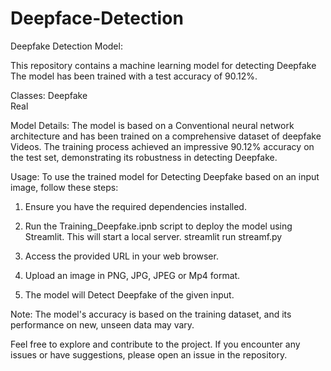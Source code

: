 # Deepface-Detection

Deepfake Detection Model:

This repository contains a machine learning model for detecting Deepfake
The model has been trained with a test accuracy of 90.12%.


Classes: 
   Deepfake  
   Real

Model Details:
The model is based on a Conventional neural network architecture and has been trained on a comprehensive dataset of deepfake Videos. The training process achieved an impressive 90.12% accuracy on the test set, demonstrating its robustness in detecting Deepfake.

Usage:
To use the trained model for Detecting Deepfake based on an input image, follow these steps:

1) Ensure you have the required dependencies installed. 

2) Run the Training_Deepfake.ipnb script to deploy the model using Streamlit. This will start a local server.
streamlit run streamf.py

3) Access the provided URL in your web browser.
4) Upload an image in PNG, JPG, JPEG or Mp4 format.
5) The model will Detect Deepfake of the given input.

Note:
The model's accuracy is based on the training dataset, and its performance on new, unseen data may vary.

Feel free to explore and contribute to the project. If you encounter any issues or have suggestions, please open an issue in the repository.
